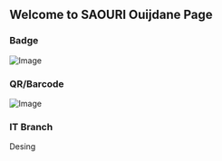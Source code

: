 ## Welcome to SAOURI Ouijdane  Page


### Badge
![Image](badges/saouriouijdane.png)

### QR/Barcode
![Image](qr/qr_saouriouijdane.png)
### IT Branch
Desing
